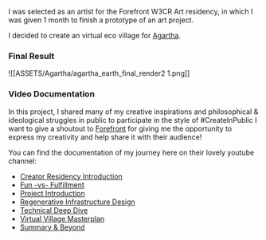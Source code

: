 I was selected as an artist for the Forefront W3CR Art residency, in which I was given 1 month to finish a prototype of an art project.

I decided to create an virtual eco village for [Agartha](https://agartha.one).

### Final Result
![[ASSETS/Agartha/agartha_earth_final_render2 1.png]]

### Video Documentation
In this project, I shared many of my creative inspirations and philosophical & ideological struggles in public to participate in the style of #CreateInPublic
I want to give a shoutout to [Forefront](https://www.forefront.market/) for giving me the opportunity to express my creativity and help share it with their audience!

You can find the documentation of my journey here on their lovely youtube channel:
- [Creator Residency Introduction](https://www.youtube.com/watch?v=nYGw5qY_0WQ&ab_channel=Forefront)
- [Fun -vs- Fulfillment](https://www.youtube.com/watch?v=6S1Px0NlLJ0&t=368s&ab_channel=Forefront)
- [Project Introduction](https://www.youtube.com/watch?v=2ePGOKeD-S4&ab_channel=Forefront)
- [Regenerative Infrastructure Design](https://www.youtube.com/watch?v=MmYR2PDutl0&ab_channel=Forefront)
- [Technical Deep Dive](https://www.youtube.com/watch?v=0PxW_sGJhuE&ab_channel=Forefront)
- [Virtual Village Masterplan](https://www.youtube.com/watch?v=v3NMQRtpjE8&t=2511s&ab_channel=Forefront)
- [Summary & Beyond](https://www.youtube.com/watch?v=TZtDQiEHswk&ab_channel=Forefront)
